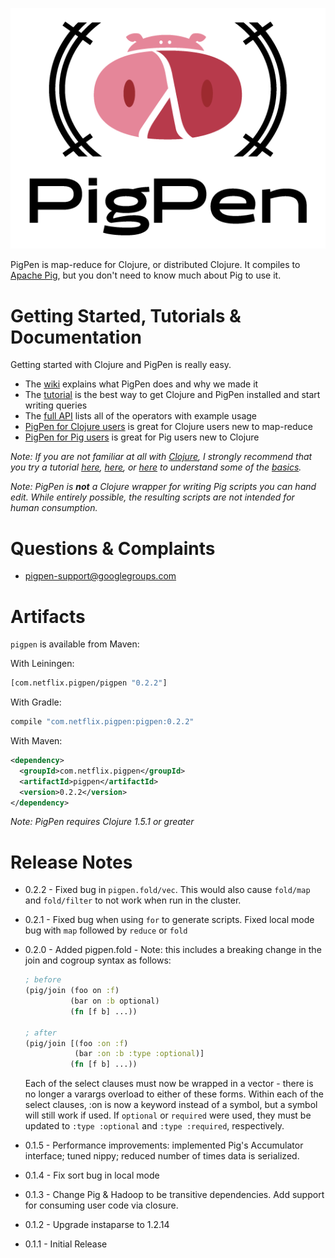 ![](logo.png)

PigPen is map-reduce for Clojure, or distributed Clojure. It compiles to [Apache Pig](http://pig.apache.org/), but you don't need to know much about Pig to use it.

# Getting Started, Tutorials & Documentation

Getting started with Clojure and PigPen is really easy.

  * The [wiki](https://github.com/Netflix/PigPen/wiki) explains what PigPen does and why we made it
  * The [tutorial](https://github.com/Netflix/PigPen/wiki/Tutorial) is the best way to get Clojure and PigPen installed and start writing queries
  * The [full API](http://netflix.github.io/PigPen/pigpen.core.html) lists all of the operators with example usage
  * [PigPen for Clojure users](https://github.com/Netflix/PigPen/wiki/Getting_Started_for_Clojure_Users) is great for Clojure users new to map-reduce
  * [PigPen for Pig users](https://github.com/Netflix/PigPen/wiki/Getting_Started_for_Pig_Users) is great for Pig users new to Clojure

_Note: If you are not familiar at all with [Clojure](http://clojure.org/), I strongly recommend that you try a tutorial [here](http://tryclj.com/), [here](http://java.ociweb.com/mark/clojure/article.html), or [here](http://learn-clojure.com/) to understand some of the [basics](http://clojure.org/cheatsheet)._

_Note: PigPen is **not** a Clojure wrapper for writing Pig scripts you can hand edit. While entirely possible, the resulting scripts are not intended for human consumption._

# Questions & Complaints

  * pigpen-support@googlegroups.com

# Artifacts

`pigpen` is available from Maven:

With Leiningen:

``` clj
[com.netflix.pigpen/pigpen "0.2.2"]
```

With Gradle:

``` groovy
compile "com.netflix.pigpen:pigpen:0.2.2"
```

With Maven:

``` xml
<dependency>
  <groupId>com.netflix.pigpen</groupId>
  <artifactId>pigpen</artifactId>
  <version>0.2.2</version>
</dependency>
```

_Note: PigPen requires Clojure 1.5.1 or greater_

# Release Notes

  * 0.2.2 - Fixed bug in `pigpen.fold/vec`. This would also cause `fold/map` and `fold/filter` to not work when run in the cluster.
  * 0.2.1 - Fixed bug when using `for` to generate scripts. Fixed local mode bug with `map` followed by `reduce` or `fold`
  * 0.2.0 - Added pigpen.fold - Note: this includes a breaking change in the join and cogroup syntax as follows:
    
    ``` clj
    ; before
    (pig/join (foo on :f)
              (bar on :b optional)
              (fn [f b] ...))
    
    ; after
    (pig/join [(foo :on :f)
               (bar :on :b :type :optional)]
              (fn [f b] ...))
    ```
    
    Each of the select clauses must now be wrapped in a vector - there is no longer a varargs overload to either of these forms. Within each of the select clauses, :on is now a keyword instead of a symbol, but a symbol will still work if used. If `optional` or `required` were used, they must be updated to `:type :optional` and `:type :required`, respectively.
    
  * 0.1.5 - Performance improvements: implemented Pig's Accumulator interface; tuned nippy; reduced number of times data is serialized.
  * 0.1.4 - Fix sort bug in local mode
  * 0.1.3 - Change Pig & Hadoop to be transitive dependencies. Add support for consuming user code via closure.
  * 0.1.2 - Upgrade instaparse to 1.2.14
  * 0.1.1 - Initial Release
